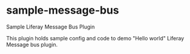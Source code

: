 sample-message-bus
==================

Sample Liferay Message Bus Plugin

This plugin holds sample config and code to demo "Hello world" Liferay Message bus plugin.
